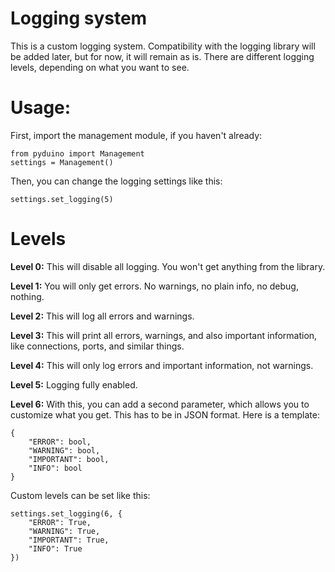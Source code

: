 # Logging system

This is a custom logging system. Compatibility with the logging library will be added later, but for now, it will remain as is. There are different logging levels, depending on what you want to see.

# Usage:

First, import the management module, if you haven't already:
```
from pyduino import Management
settings = Management()
```

Then, you can change the logging settings like this:
```
settings.set_logging(5)
```

# Levels

**Level 0:**
This will disable all logging. You won't get anything from the library.

**Level 1:**
You will only get errors. No warnings, no plain info, no debug, nothing.

**Level 2:**
This will log all errors and warnings.

**Level 3:**
This will print all errors, warnings, and also important information, like connections, ports, and similar things.

**Level 4:**
This will only log errors and important information, not warnings.

**Level 5:**
Logging fully enabled.

**Level 6:**
With this, you can add a second parameter, which allows you to customize what you get. This has to be in JSON format. Here is a template:
```
{
	"ERROR": bool,
	"WARNING": bool,
	"IMPORTANT": bool,
	"INFO": bool
}
```
Custom levels can be set like this:
```
settings.set_logging(6, {
    "ERROR": True,
    "WARNING": True,
    "IMPORTANT": True,
    "INFO": True
})
```
